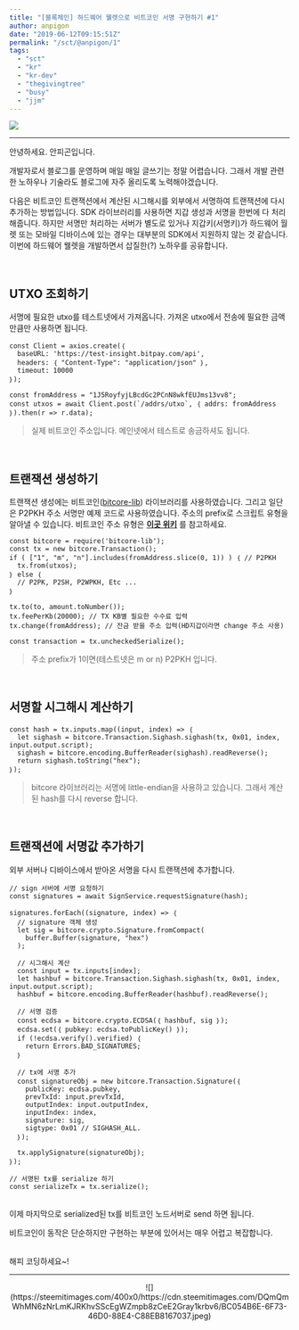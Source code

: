 ```yaml
---
title: "[블록체인] 하드웨어 웰렛으로 비트코인 서명 구현하기 #1"
author: anpigon
date: "2019-06-12T09:15:51Z"
permalink: "/sct/@anpigon/1"
tags:
  - "sct"
  - "kr"
  - "kr-dev"
  - "thegivingtree"
  - "busy"
  - "jjm"
---
```

![](https://steemitimages.com/0x0/https://cdn.steemitimages.com/DQmXtBYt3kXFAhrVjuGUGa5TQrgUZ2nL8npNsg67WYqZQ57/11A557AA-ADD4-484C-AD9E-FCD37D09C38B.jpeg)
***

안녕하세요. 안피곤입니다.

개발자로서 블로그를 운영하며 매일 매일 글쓰기는 정말 어렵습니다. 그래서 개발 관련한 노하우나 기술라도 블로그에 자주 올리도록 노력해야겠습니다.

다음은 비트코인 트랜잭션에서 계산된 시그해시를 외부에서 서명하여 트랜잭션에 다시 추가하는 방법입니다. SDK 라이브러리를 사용하면 지갑 생성과 서명을 한번에 다 처리해줍니다. 하지만 서명만 처리하는 서버가 별도로 있거나 지갑키(서명키)가 하드웨어 월렛 또는 모바일 디바이스에 있는 경우는 대부분의 SDK에서 지원하지 않는 것 같습니다. 이번에 하드웨어 웰렛을 개발하면서 삽질한(?) 노하우를 공유합니다.

<br>

## UTXO 조회하기

서명에 필요한 utxo를 테스트넷에서 가져옵니다.  가져온 utxo에서 전송에 필요한 금액 만큼만 사용하면 됩니다.

```
const Client = axios.create(｛
  baseURL: 'https://test-insight.bitpay.com/api',
  headers: ｛ "Content-Type": "application/json" ｝,
  timeout: 10000
｝);

const fromAddress = "1J5RoyfyjLBcdGc2PCnN8wkfEUJms13vv8";
const utxos = await Client.post(`/addrs/utxo`, ｛ addrs: fromAddress ｝).then(r => r.data);
```
> 실제 비트코인 주소입니다. 메인넷에서 테스트로 송금하셔도 됩니다.

<br>

## 트랜잭션 생성하기

트랜잭션 생성에는 비트코인([bitcore-lib](https://github.com/bitpay/bitcore-lib)) 라이브러리를 사용하였습니다. 그리고 일단은 P2PKH 주소 서명만 예제 코드로 사용하였습니다. 주소의 prefix로 스크립트 유형을 알아낼 수 있습니다. 비트코인 주소 유형은 [**이곳 위키**](https://en.bitcoin.it/wiki/List_of_address_prefixes) 를 참고하세요.

```
const bitcore = require('bitcore-lib');
const tx = new bitcore.Transaction();
if ( ["1", "m", "n"].includes(fromAddress.slice(0, 1)) ) ｛ // P2PKH
  tx.from(utxos); 
｝ else ｛
  // P2PK, P2SH, P2WPKH, Etc ...
｝

tx.to(to, amount.toNumber());
tx.feePerKb(20000); // TX KB별 필요한 수수료 입력
tx.change(fromAddress); // 잔금 받을 주소 입력(HD지갑이라면 change 주소 사용)

const transaction = tx.uncheckedSerialize();
```
> 주소 prefix가 1이면(테스트넷은 m or n) P2PKH 입니다.

<br>

## 서명할 시그해시 계산하기

```
const hash = tx.inputs.map((input, index) => ｛
  let sighash = bitcore.Transaction.Sighash.sighash(tx, 0x01, index, input.output.script);
  sighash = bitcore.encoding.BufferReader(sighash).readReverse();
  return sighash.toString("hex");
｝);
```
> bitcore 라이브러리는 서명에 little-endian을 사용하고 있습니다. 그래서 계산된 hash를 다시 reverse 합니다.

<br>

## 트랜잭션에 서명값 추가하기

외부 서버나 디바이스에서 받아온 서명을 다시 트랜잭션에 추가합니다.

```
// sign 서버에 서명 요청하기
const signatures = await SignService.requestSignature(hash); 

signatures.forEach((signature, index) => ｛
  // signature 객체 생성
  let sig = bitcore.crypto.Signature.fromCompact(
    buffer.Buffer(signature, "hex")
  );

  // 시그해시 계산
  const input = tx.inputs[index];
  let hashbuf = bitcore.Transaction.Sighash.sighash(tx, 0x01, index, input.output.script);
  hashbuf = bitcore.encoding.BufferReader(hashbuf).readReverse();

  // 서명 검증
  const ecdsa = bitcore.crypto.ECDSA(｛ hashbuf, sig ｝);
  ecdsa.set(｛ pubkey: ecdsa.toPublicKey() ｝);
  if (!ecdsa.verify().verified) ｛
    return Errors.BAD_SIGNATURES;
  ｝

  // tx에 서명 추가
  const signatureObj = new bitcore.Transaction.Signature(｛
    publicKey: ecdsa.pubkey, 
    prevTxId: input.prevTxId,
    outputIndex: input.outputIndex,
    inputIndex: index,
    signature: sig,
    sigtype: 0x01 // SIGHASH_ALL.
  ｝);

  tx.applySignature(signatureObj);
｝);

// 서명된 tx를 serialize 하기
const serializeTx = tx.serialize();
```

<br>이제 마지막으로 serialized된 tx를 비트코인 노드서버로 send 하면 됩니다.

비트코인이 동작은 단순하지만 구현하는 부분에 있어서는 매우 어렵고 복잡합니다.


<br>해피 코딩하세요~!

***

<center>![](https://steemitimages.com/400x0/https://cdn.steemitimages.com/DQmQmWhMN6zNrLmKJRKhvSScEgWZmpb8zCeE2Gray1krbv6/BC054B6E-6F73-46D0-88E4-C88EB8167037.jpeg)</center>
